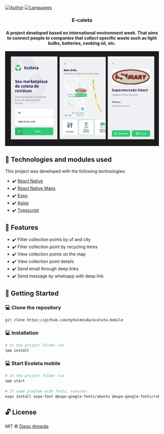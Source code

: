 [![Author](https://img.shields.io/badge/author-dyhalmeida-D54F44?style=flat-square)](https://github.com/dyhalmeida)
[![Languages](https://img.shields.io/github/languages/count/dyhalmeida/dooper?color=%23D54F44&style=flat-square)](#)

<h3 align="center"><strong>E-coleta</strong><h3> 
<h4 align="center">A project developed based on international environment week. That aims to connect people to companies that collect specific waste such as light bulbs, batteries, cooking oil, etc.</h4>

<div align="center" >
  <img src="./.github/project.png" alt="E-coleta" width="650">
</div>

## 📑 Technologies and modules used

This project was developed with the following technologies:

- ✔️ [React Native](https://reactnative.dev/)
- ✔️ [React Native Maps](https://github.com/react-native-community/react-native-maps#readme)
- ✔️ [Expo](https://expo.io/)
- ✔️ [Axios](https://github.com/axios/axios#readme)
- ✔️ [Typescript](https://www.typescriptlang.org/)

## 📍 Features

- ✔️ Filter collection points by uf and city
- ✔️ Filter collection point by recycling items
- ✔️ View collection points on the map
- ✔️ View collection point details
- ✔️ Send email through deep links
- ✔️ Send message by whatsapp with deep link

## 🚀 Getting Started

### 💻 Clone the repository

```bash
git clone https://github.com/dyhalmeida/ecoleta-mobile
```

### 💻 Installation

```bash
# In the project folder run
npm install
```

### 💻 Start Ecoleta mobile

```bash
# In the project folder run
npm start

# If some problem with fonts, execute:
expo install expo-font @expo-google-fonts/ubuntu @expo-google-fonts/roboto
```

## 🔓 License

MIT © [Diego Almeida](https://www.linkedin.com/in/dyhalmeida/)

